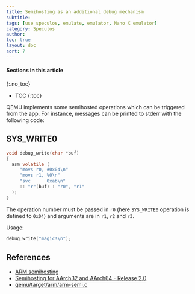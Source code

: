 ```yaml
---
title: Semihosting as an additional debug mechanism
subtitle:
tags: [use speculos, emulate, emulator, Nano X emulator]
category: Speculos
author:
toc: true
layout: doc
sort: 7
---
```


#### Sections in this article
{:.no_toc}
* TOC
{:toc}

QEMU implements some semihosted operations which can be triggered from the app.
For instance, messages can be printed to stderr with the following code:

## SYS_WRITE0

```c
void debug_write(char *buf)
{
  asm volatile (
     "movs r0, #0x04\n"
     "movs r1, %0\n"
     "svc      0xab\n"
     :: "r"(buf) : "r0", "r1"
  );
}
```

The operation number must be passed in `r0` (here `SYS_WRITE0` operation is
defined to `0x04`) and arguments are in `r1`, `r2` and `r3`.

Usage:

```c
debug_write("magic!\n");
```


## References

- [ARM semihosting](http://infocenter.arm.com/help/index.jsp?topic=/com.arm.doc.dui0471c/Bgbjjgij.html)
- [Semihosting for AArch32 and AArch64 - Release 2.0](https://static.docs.arm.com/100863/0200/semihosting.pdf)
- [qemu/target/arm/arm-semi.c](https://github.com/qemu/qemu/blob/8de702cb677c8381fb702cae252d6b69aa4c653b/target/arm/arm-semi.c)
